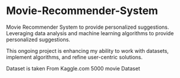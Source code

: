 # Movie-Recommender-System
Movie Recommender System to provide personalized suggestions. 
Leveraging data analysis and machine learning algorithms to provide personalized suggestions.
                
This ongoing project is enhancing my ability to work with datasets, implement algorithms, and refine user-centric solutions.
  
Dataset is taken From Kaggle.com 5000 movie Dataset
             
               
